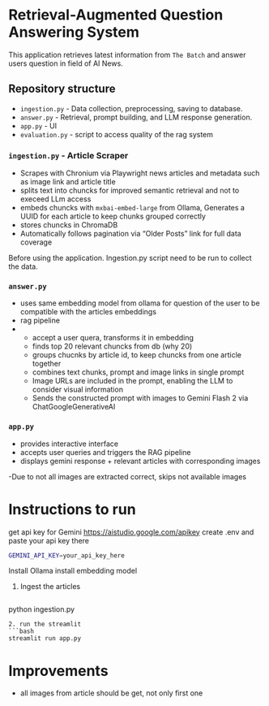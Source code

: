 # Retrieval-Augmented Question Answering System
This application retrieves latest information from `The Batch` and answer users question in field of AI News.

## Repository structure
- `ingestion.py` - Data collection, preprocessing, saving to database.
-  `answer.py` - Retrieval, prompt building, and LLM response generation.
-  `app.py` - UI
-  `evaluation.py` - script to access quality of the rag system

### `ingestion.py` - Article Scraper
- Scrapes with Chronium via Playwright news articles and metadata such as image link and article title
- splits text into chuncks for improved semantic retrieval and not to execeed LLm access
- embeds chuncks with `mxbai-embed-large` from Ollama, Generates a UUID for each article to keep chunks grouped correctly
- stores chuncks in ChromaDB
- Automatically follows pagination via “Older Posts” link for full data coverage

Before using the application. Ingestion.py script need to be run to collect the data.

### `answer.py`
- uses same embedding model from ollama for question of the user to be compatible with the articles embeddings
- rag pipeline
- - accept a user quera, transforms it in embedding
  - finds top 20 relevant chuncks from db (why 20)
  - groups chucnks by article id, to keep chuncks from one article together
  - combines text chunks, prompt and image links in single prompt
  - Image URLs are included in the prompt, enabling the LLM to consider visual information
  - Sends the constructed prompt with images to Gemini Flash 2 via ChatGoogleGenerativeAI

### `app.py`
  - provides interactive interface
  -   accepts user queries and triggers the RAG pipeline
  -   displays gemini response + relevant articles with corresponding images
       
  -Due to not all images are extracted correct, skips not available images

# Instructions to run
get api key for Gemini https://aistudio.google.com/apikey
create .env and paste your api key there

```bash
GEMINI_API_KEY=your_api_key_here
```

Install Ollama
install embedding model

1. Ingest the articles
   ```bash
python ingestion.py
```
2. run the streamlit
```bash
streamlit run app.py
```
# Improvements
- all images from article should be get, not only first one
